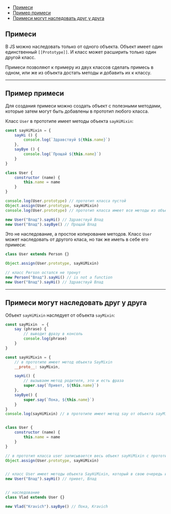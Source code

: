 - [Примеси](#примеси)
- [Пример примеси](#пример-примеси)
- [Примеси могут наследовать друг у друга](#примеси-могут-наследовать-друг-у-друга)

## Примеси

В JS можно наследовать только от одного объекта. Объект имеет один единственный `[[Prototype]]`. И класс может расширить только один другой класс. 

Примеси позволяют к примеру из двух классов сделать примесь в одном, или же из объекта достать методы и добавить их к классу.
***

## Пример примеси

Для создания примеси можно создать объект с полезными методами, которые затем могут быть добавлены в прототип любого класса.

Класс `User` в прототипе имеет методы объекта `sayHiMixin`:

```javascript
const sayHiMixin = {
    sayHi () {
        console.log(`Здравствуй ${this.name}`)
    },
    sayBye () {
        console.log(`Прощай ${this.name}`)
    }
}

class User {
    constructor (name) {
        this.name = name
    }
}

console.log(User.prototype) // прототип класса пустой
Object.assign(User.prototype, sayHiMixin)
console.log(User.prototype) // прототип класса имеет все методы из объекта sayHiMixin

new User("Влад").sayHi() // Здравствуй Влад
new User("Влад").sayBye() // Прощай Влад
```

Это не наследование, а простое копирование методов. Класс `User` может наследовать от другого класа, но так же иметь в себе его примеси: 

```javascript
class User extends Person {}

Object.assign(User.prototype, sayHiMixin)

// класс Person остался не тронут
new Person("Влад").sayHi() // is not a function
new User("Влад").sayHi() // Здравствуй Влад
```
***

## Примеси могут наследовать друг у друга

Объект `sayHiMixin` наследует от объекта `sayMixin`:

```javascript
const sayMixin  = {
    say (phrase) {
        // выводит фразу в консоль
        console.log(phrase)
    }
}

const sayHiMixin = {
    // в прототипе имеет метод объекта SayMixin
    __proto__: sayMixin,

    sayHi() {
        // вызываем метод родителя, это и есть фраза
        super.say(`Привет, ${this.name}`) 
    },
    sayBye() {
        super.say(`Пока, ${this.name}`) 
    }
}
console.log(sayHiMixin) // в прототипе имеет метод say от объекта sayMixin


class User {
    constructor (name) {
        this.name = name
    }
}

// в прототип класса user записывается весь объект sayHiMixin с прототипом метода из sayMixin
Object.assign(User.prototype, sayHiMixin)


// класс User имеет методы объекта SayHiMixin, который в свою очередь имеет методы объекта sayMixin
new User("Влад").sayHi() // привет, Влад


// наследование
class Vlad extends User {}

new Vlad("Kravich").sayBye() // Пока, Kravich
```